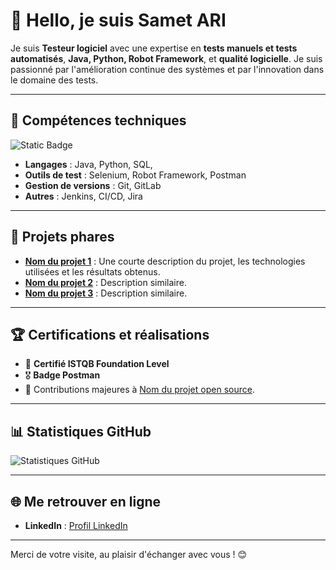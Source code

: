 
# 👋 Hello, je suis **Samet ARI**

Je suis **Testeur logiciel** avec une expertise en **tests manuels et tests automatisés**, **Java, Python, Robot Framework**, et **qualité logicielle**. 
Je suis passionné par l'amélioration continue des systèmes et par l'innovation dans le domaine des tests.

---

## 🚀 Compétences techniques
![Static Badge](https://img.shields.io/badge/code-Java-red?style=plastic)
- **Langages** : Java, Python, SQL,   
- **Outils de test** : Selenium, Robot Framework, Postman  
- **Gestion de versions** : Git, GitLab  
- **Autres** : Jenkins, CI/CD, Jira

---

## 🌟 Projets phares
- **[Nom du projet 1](#)** : Une courte description du projet, les technologies utilisées et les résultats obtenus.
- **[Nom du projet 2](#)** : Description similaire.
- **[Nom du projet 3](#)** : Description similaire.

---

## 🏆 Certifications et réalisations
- 🥇 **Certifié ISTQB Foundation Level**  
- 🎖️ **Badge Postman**  
- 🚀 Contributions majeures à [Nom du projet open source](#).

---

## 📊 Statistiques GitHub
![Statistiques GitHub](https://github-readme-stats.vercel.app/api?username=SametAri&show_icons=true&theme=radical)

---

## 🌐 Me retrouver en ligne
- **LinkedIn** : [Profil LinkedIn](https://linkedin.com/in/samet-ari)  


---

Merci de votre visite, au plaisir d'échanger avec vous ! 😊

